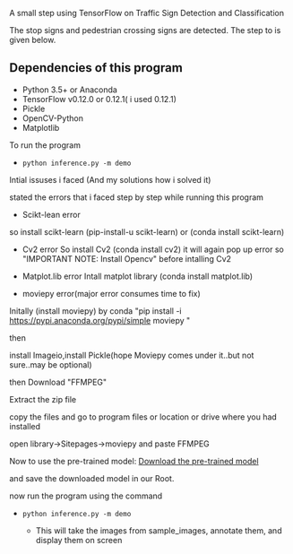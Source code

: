 A small step using TensorFlow on Traffic Sign Detection and Classification


The stop signs and pedestrian crossing signs are detected. The step to is given below.

## Dependencies of this program
* Python 3.5+ or Anaconda
* TensorFlow v0.12.0 or 0.12.1( i used 0.12.1)
* Pickle
* OpenCV-Python
* Matplotlib

To run the program
* `python inference.py -m demo`


Intial issuses i faced (And my solutions how i solved it)

stated the errors that i faced step by step while running this program 
*  Scikt-lean error

so install scikt-learn (pip-install-u scikt-learn) or (conda install scikt-learn)

* Cv2 error
So install Cv2 (conda install cv2) it will again pop up error so "IMPORTANT NOTE: Install Opencv" before intalling Cv2

* Matplot.lib error
Intall matplot library (conda install matplot.lib)

* moviepy error(major error consumes time to fix)

Initally (install moviepy) by conda "pip install -i https://pypi.anaconda.org/pypi/simple moviepy "
 
 then
 
 install Imageio,install Pickle(hope Moviepy comes under it..but not sure..may be optional)

 then
Download "FFMPEG"

Extract the zip file

copy the files and go to program files or location or drive where you had installed

open library->Sitepages->moviepy and paste FFMPEG  





Now to use the pre-trained model:
[Download the pre-trained model](https://drive.google.com/open?id=0BzaCOTL9zhUlekM3NWU1bmNqeVk)

and save the downloaded model in our Root.

now run the program using the command  

* `python inference.py -m demo`

  * This will take the images from sample_images, annotate them, and display them on screen

